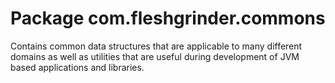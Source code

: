 # Package com.fleshgrinder.commons

Contains common data structures that are applicable to many different domains
as well as utilities that are useful during development of JVM based 
applications and libraries.
